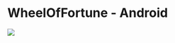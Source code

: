 # WheelOfFortune - Android

![](http://www.reactiongifs.us/wp-content/uploads/2013/10/nuh_uh_conan_obrien.gif)
